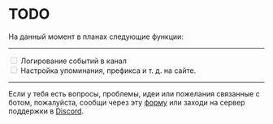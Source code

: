# TODO

На данный момент в планах следующие функции:
***
<input type="checkbox" disabled="true"> Логирование событий в канал<br>
<input type="checkbox" disabled="true"> Настройка упоминания, префикса и т. д. на сайте.<br>
***
Если у тебя есть вопросы, проблемы, идеи или пожелания связанные с ботом, пожалуйста, сообщи через эту [форму](https://frame.vg/contact) или заходи на сервер поддержки в [Discord](https://discord.gg/26wETMg4ek).
